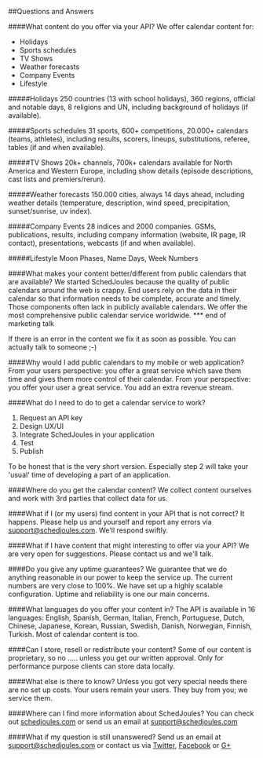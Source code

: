 ##Questions and Answers

####What content do you offer via your API?
We offer calendar content for:
*  Holidays
*  Sports schedules
*  TV Shows
*  Weather forecasts
*  Company Events
*  Lifestyle

#####Holidays
250 countries (13 with school holidays), 360 regions, official and notable days, 8 religions and UN, including background of holidays (if available). 

#####Sports schedules
31 sports, 600+ competitions, 20.000+ calendars (teams, athletes), including results, scorers, lineups, substitutions, referee, tables (if and when available). 

#####TV Shows
20k+ channels, 700k+ calendars available for North America and Western Europe, including show details (episode descriptions, cast lists and premiers/rerun). 

#####Weather forecasts
150.000 cities, always 14 days ahead, including weather details (temperature, description, wind speed, precipitation, sunset/sunrise, uv index). 

#####Company Events
28 indices and 2000 companies. GSMs, publications, results, including company information (website, IR page, IR contact), presentations, webcasts (if and when available).

#####Lifestyle
Moon Phases, Name Days, Week Numbers


####What makes your content better/different from public calendars that are available?
We started SchedJoules because the quality of public calendars around the web is crappy. End users rely on the
data in their calendar so that information needs to be complete, accurate and timely. Those components often lack in
publicly available calendars. We offer the most comprehensive public calendar service worldwide. *** end of marketing
talk

If there is an error in the content we fix it as soon as possible. You can actually talk to someone ;-)

####Why would I add public calendars to my mobile or web application?
From your users perspective: you offer a great service which save them time and gives them more control of their
calendar.
From your perspective: you offer your user a great service. You add an extra revenue stream.

####What do I need to do to get a calendar service to work?
1. Request an API key
2. Design UX/UI
3. Integrate SchedJoules in your application
4. Test
5. Publish

To be honest that is the very short version. Especially step 2 will take your 'usual' time of developing a part of an
 application.

####Where do you get the calendar content?
We collect content ourselves and work with 3rd parties that collect data for us.

####What if I (or my users) find content in your API that is not correct?
It happens. Please help us and yourself and report any errors via support@schedjoules.com. We'll respond swiftly.

####What if I have content that might interesting to offer via your API?
We are very open for suggestions. Please contact us and we'll talk.

####Do you give any uptime guarantees?
We guarantee that we do anything reasonable in our power to keep the service up. The current numbers are very close
to 100%. We have set up a highly scalable configuration. Uptime and reliability is one our main concerns.

####What languages do you offer your content in?
The API is available in 16 languages: English, Spanish, German, Italian, French, Portuguese, Dutch, Chinese, Japanese, Korean, Russian, Swedish, Danish, Norwegian, Finnish, Turkish. Most of calendar content is too.

####Can I store, resell or redistribute your content?
Some of our content is proprietary, so no ..... unless you get our written approval. Only for performance purpose
clients can store data locally.

####What else is there to know?
Unless you got very special needs there are no set up costs.
Your users remain your users. They buy from you; we service them.

####Where can I find more information about SchedJoules?
You can check out [schedjoules.com](http://schedjoules.com) or send us an email at support@schedjoules.com

####What if my question is still unanswered?
Send us an email at support@schedjoules.com or contact us via [Twitter](https://twitter.com/schedjoules), [Facebook](https://www.facebook.com/SchedJoules-259241530783344) or [G+](https://plus.google.com/+Schedjoules)